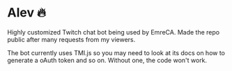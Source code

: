 # Alev 🔥

Highly customized Twitch chat bot being used by EmreCA. Made the repo public after many requests from my viewers.

The bot currently uses TMI.js so you may need to look at its docs on how to generate a oAuth token and so on. Without one, the code won't work. 
 
